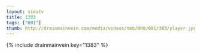 ```yaml
--- 
layout: sieutv
title: 1383
tags: ["001"]
thumb: http://drainmainvein.com/media/videos/tmb/000/001/383/player.jpg
---
```

{% include drainmainvein key="1383" %} 
